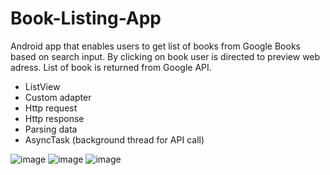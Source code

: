 # Book-Listing-App

Android app that enables users to get list of books from Google Books based on search input.
By clicking on book user is directed to preview web adress. List of book is returned from Google API.

- ListView
- Custom adapter
- Http request
- Http response
- Parsing data
- AsyncTask (background thread for API call)


![image](https://user-images.githubusercontent.com/19306396/116705648-0d368a00-a9cd-11eb-9da3-185ab0aea402.png) ![image](https://user-images.githubusercontent.com/19306396/116705570-f859f680-a9cc-11eb-99e1-a7be0644849d.png) ![image](https://user-images.githubusercontent.com/19306396/116705520-e6785380-a9cc-11eb-8023-8d7390335de6.png)



